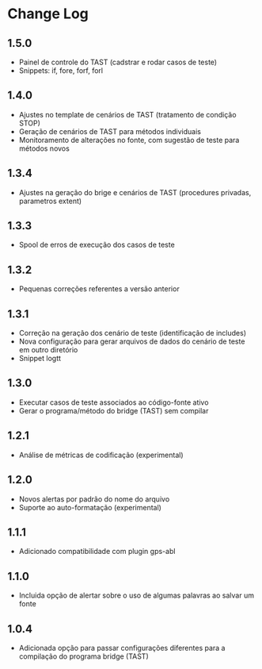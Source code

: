 # Change Log

## 1.5.0
- Painel de controle do TAST (cadstrar e rodar casos de teste)
- Snippets: if, fore, forf, forl

## 1.4.0
- Ajustes no template de cenários de TAST (tratamento de condição STOP)
- Geração de cenários de TAST para métodos individuais
- Monitoramento de alterações no fonte, com sugestão de teste para métodos novos

## 1.3.4
- Ajustes na geração do brige e cenários de TAST (procedures privadas, parametros extent)

## 1.3.3
- Spool de erros de execução dos casos de teste

## 1.3.2
- Pequenas correções referentes a versão anterior

## 1.3.1
- Correção na geração dos cenário de teste (identificação de includes)
- Nova configuração para gerar arquivos de dados do cenário de teste em outro diretório
- Snippet logtt

## 1.3.0
- Executar casos de teste associados ao código-fonte ativo
- Gerar o programa/método do bridge (TAST) sem compilar

## 1.2.1
- Análise de métricas de codificação (experimental)

## 1.2.0
- Novos alertas por padrão do nome do arquivo
- Suporte ao auto-formatação (experimental)

## 1.1.1
- Adicionado compatibilidade com plugin gps-abl

## 1.1.0
- Incluida opção de alertar sobre o uso de algumas palavras ao salvar um fonte

## 1.0.4
- Adicionada opção para passar configurações diferentes para a compilação do programa bridge (TAST)
